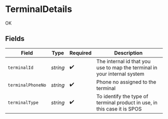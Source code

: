 # TerminalDetails

OK


## Fields

| Field                                                                    | Type                                                                     | Required                                                                 | Description                                                              |
| ------------------------------------------------------------------------ | ------------------------------------------------------------------------ | ------------------------------------------------------------------------ | ------------------------------------------------------------------------ |
| `terminalId`                                                             | *string*                                                                 | :heavy_check_mark:                                                       | The internal id that you use to map the terminal in your internal system |
| `terminalPhoneNo`                                                        | *string*                                                                 | :heavy_check_mark:                                                       | Phone no assigned to the terminal                                        |
| `terminalType`                                                           | *string*                                                                 | :heavy_check_mark:                                                       | To identify the type of terminal product in use, in this case it is SPOS |